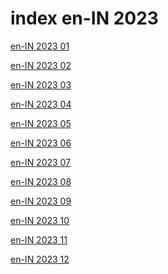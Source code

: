 # index en-IN 2023

<a href="./01">en-IN 2023 01</a>

<a href="./02">en-IN 2023 02</a>

<a href="./03">en-IN 2023 03</a>

<a href="./04">en-IN 2023 04</a>

<a href="./05">en-IN 2023 05</a>

<a href="./06">en-IN 2023 06</a>

<a href="./07">en-IN 2023 07</a>

<a href="./08">en-IN 2023 08</a>

<a href="./09">en-IN 2023 09</a>

<a href="./10">en-IN 2023 10</a>

<a href="./11">en-IN 2023 11</a>

<a href="./12">en-IN 2023 12</a>

